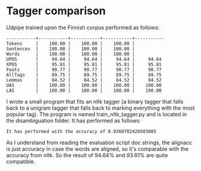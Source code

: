 # Tagger comparison

Udpipe trained upon the Finnish corpus performed as follows:

```Metrics    | Precision |    Recall |  F1 Score | AligndAcc
-----------+-----------+-----------+-----------+-----------
Tokens     |    100.00 |    100.00 |    100.00 |
Sentences  |    100.00 |    100.00 |    100.00 |
Words      |    100.00 |    100.00 |    100.00 |
UPOS       |     94.64 |     94.64 |     94.64 |     94.64
XPOS       |     95.81 |     95.81 |     95.81 |     95.81
Feats      |     90.77 |     90.77 |     90.77 |     90.77
AllTags    |     89.75 |     89.75 |     89.75 |     89.75
Lemmas     |     84.52 |     84.52 |     84.52 |     84.52
UAS        |    100.00 |    100.00 |    100.00 |    100.00
LAS        |    100.00 |    100.00 |    100.00 |    100.00
```

I wrote a small program that fits an nltk tagger (a binary tagger that falls back to a unigram tagger that falls back to marking everything with the most popular tag). The program is named train_nltk_tagger.py and is located in the disambiguation folder. It has performed as follows:

```We have trained a bigram tagger that falls back to simpler taggers in case of emerbency.
It has performed with the accuracy of 0.9360702420503085
```

As I understand from reading the evaluation script doc strings, the alignacc is just accuracy in case the words are aligned, so it's comparable with the accuracy from nltk.
So the result of 94.64% and 93.61% are quite compatible.


